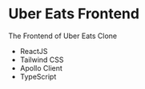 # Uber Eats Frontend

The Frontend of Uber Eats Clone

- ReactJS
- Tailwind CSS
- Apollo Client
- TypeScript
